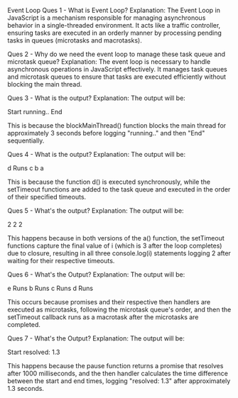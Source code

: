 Event Loop
Ques 1 - What is Event Loop?
Explanation: The Event Loop in JavaScript is a mechanism responsible for managing asynchronous behavior in a single-threaded environment. It acts like a traffic controller, ensuring tasks are executed in an orderly manner by processing pending tasks in queues (microtasks and macrotasks).

Ques 2 - Why do we need the event loop to manage these task queue and microtask queue?
Explanation: The event loop is necessary to handle asynchronous operations in JavaScript effectively. It manages task queues and microtask queues to ensure that tasks are executed efficiently without blocking the main thread.

Ques 3 - What is the output?
Explanation: The output will be:

Start
running..
End

This is because the blockMainThread() function blocks the main thread for approximately 3 seconds before logging "running.." and then "End" sequentially.

Ques 4 - What is the output?
Explanation: The output will be:

d Runs
c
b
a

This is because the function d() is executed synchronously, while the setTimeout functions are added to the task queue and executed in the order of their specified timeouts.

Ques 5 - What's the output?
Explanation: The output will be:

2
2
2

This happens because in both versions of the a() function, the setTimeout functions capture the final value of i (which is 3 after the loop completes) due to closure, resulting in all three console.log(i) statements logging 2 after waiting for their respective timeouts.

Ques 6 - What's the Output?
Explanation: The output will be:

e Runs
b Runs
c Runs
d Runs

This occurs because promises and their respective then handlers are executed as microtasks, following the microtask queue's order, and then the setTimeout callback runs as a macrotask after the microtasks are completed.

Ques 7 - What's the Output?
Explanation: The output will be:

Start
resolved: 1.3

This happens because the pause function returns a promise that resolves after 1000 milliseconds, and the then handler calculates the time difference between the start and end times, logging "resolved: 1.3" after approximately 1.3 seconds.